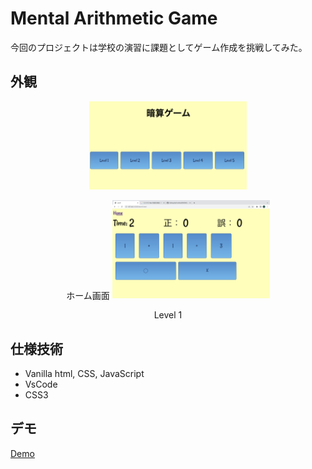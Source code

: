 # Mental Arithmetic Game

今回のプロジェクトは学校の演習に課題としてゲーム作成を挑戦してみた。

## 外観

<div style="text-align:center">
<img src="./asset/readmePic/home.png" style="width:50%"/>
<p> ホーム画面

<img src="./asset/readmePic/level1.png" style="width:50%"/>
<p> Level 1
</div>

## 仕様技術
<ul>
<li>Vanilla html, CSS, JavaScript
<li>VsCode
<li>CSS3
</ul>

## デモ
[Demo](https://zxcwer.github.io/mentalArithmeticGame/index.html)
